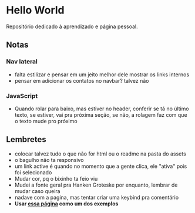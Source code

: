 # Hello World

Repositório dedicado à aprendizado e página pessoal.

## Notas

### Nav lateral
- falta estilizar e pensar em um jeito melhor dele mostrar os links internos
- pensar em adicionar os contatos no navbar? talvez não
### JavaScript
- Quando rolar para baixo, mas estiver no header, conferir se tá no último texto, se estiver, vai pra próxima seção, se não, a rolagem faz com que o texto mude pro próximo

## Lembretes

- colocar talvez tudo o que não for html ou o readme na pasta do assets
- o bagulho não ta responsivo
- um link active é quando no momento que a gente clica, ele "ativa" pois foi selecionado
- Mudar cor, pq o bixinho ta feio viu
- Mudei a fonte geral pra Hanken Groteske por enquanto, lembrar de mudar caso queira
- nadave com a pagina, mas tentar criar uma keybind pra comentário
- **Usar [essa página](https://www.tabloid0120.com) como um dos exemplos**